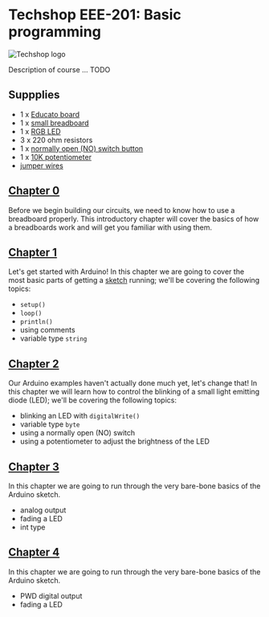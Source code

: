 # Techshop EEE-201: Basic programming

![Techshop logo](http://3dprintingforbeginners.com/wp-content/uploads/2013/03/techshop.png "Techshop logo")

Description of course ... TODO


## Suppplies

- 1 x [Educato board](https://moderndevice.com/product/educato/)
- 1 x [small breadboard](https://www.sparkfun.com/products/12002)
- 1 x [RGB LED](https://www.sparkfun.com/products/11679)
- 3 x 220 ohm resistors
- 1 x [normally open (NO) switch button](https://www.sparkfun.com/products/9190)
- 1 x [10K potentiometer](https://www.sparkfun.com/products/9806)
- [jumper wires](https://www.sparkfun.com/products/13870)


## [Chapter 0](https://github.com/ConstantinoSchillebeeckx/Techshop-EEE-201/tree/master/chapter_0)

Before we begin building our circuits, we need to know how to use a breadboard properly.  This introductory chapter will cover the basics of how a breadboards work and will get you familiar with using them.

## [Chapter 1](https://github.com/ConstantinoSchillebeeckx/Techshop-EEE-201/tree/master/chapter_1)

Let's get started with Arduino!  In this chapter we are going to cover the most basic parts of getting a [sketch](https://www.arduino.cc/en/Tutorial/Sketch) running; we'll be covering the following topics:
- `setup()`
- `loop()`
- `println()`
- using comments
- variable type `string`


## [Chapter 2](https://github.com/ConstantinoSchillebeeckx/Techshop-EEE-201/tree/master/chapter_2)

Our Arduino examples haven't actually done much yet, let's change that!  In this chapter we will learn how to control the blinking of a small light emitting diode (LED); we'll be covering the following topics:
- blinking an LED with `digitalWrite()`
- variable type `byte`
- using a normally open (NO) switch 
- using a potentiometer to adjust the brightness of the LED


## [Chapter 3](https://github.com/ConstantinoSchillebeeckx/Techshop-EEE-201/tree/master/chapter_3)

In this chapter we are going to run through the very bare-bone basics of the Arduino sketch.  

- analog output
- fading a LED
- int type


## [Chapter 4](https://github.com/ConstantinoSchillebeeckx/Techshop-EEE-201/tree/master/chapter_4)

In this chapter we are going to run through the very bare-bone basics of the Arduino sketch.  

- PWD digital output
- fading a LED
